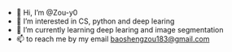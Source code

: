 - 👋 Hi, I’m @Zou-y0
- 👀 I’m interested in CS, python and deep learing
- 🌱 I’m currently learning deep learing and image segmentation
- 📫 to reach me by my email baoshengzou183@gmail.com

<!---
Zou-y0/Zou-y0 is a ✨ special ✨ repository because its `README.md` (this file) appears on your GitHub profile.
You can click the Preview link to take a look at your changes.
--->
